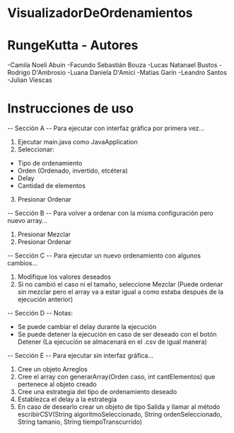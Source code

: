 # VisualizadorDeOrdenamientos

# RungeKutta - Autores

-Camila Noelí Abuin 
-Facundo Sebastián Bouza
-Lucas Natanael Bustos
-Rodrigo D'Ambrosio 
-Luana Daniela D'Amici 
-Matias Garín
-Leandro Santos 
-Julian Viescas

# Instrucciones de uso

-- Sección A --
Para ejecutar con interfaz gráfica por primera vez...
1) Ejecutar main.java como JavaApplication
2) Seleccionar:
- Tipo de ordenamiento
- Orden (Ordenado, invertido, etcétera)
- Delay
- Cantidad de elementos
3) Presionar Ordenar

-- Sección B --
Para volver a ordenar con la misma configuración pero nuevo array...
1) Presionar Mezclar
2) Presionar Ordenar

-- Sección C --
Para ejecutar un nuevo ordenamiento con algunos cambios...
1) Modifique los valores deseados
2) Si no cambió el caso ni el tamaño, seleccione Mezclar (Puede ordenar sin mezclar pero el array va a estar igual a como estaba después de la ejecución anterior)

-- Sección D --
Notas:
- Se puede cambiar el delay durante la ejecución
- Se puede detener la ejecución en caso de ser deseado con el botón Detener (La ejecución se almacenará en el .csv de igual manera)

-- Sección E --
Para ejecutar sin interfaz gráfica...
1) Cree un objeto Arreglos
2) Cree el array con generarArray(Orden caso, int cantElementos) que pertenece al objeto creado
3) Cree una estrategia del tipo de ordenamiento deseado
4) Establezca el delay a la estrategia
5) En caso de desearlo crear un objeto de tipo Salida y llamar al método escribirCSV(String algoritmoSeleccionado, String ordenSeleccionado, String tamanio, String tiempoTranscurrido)



